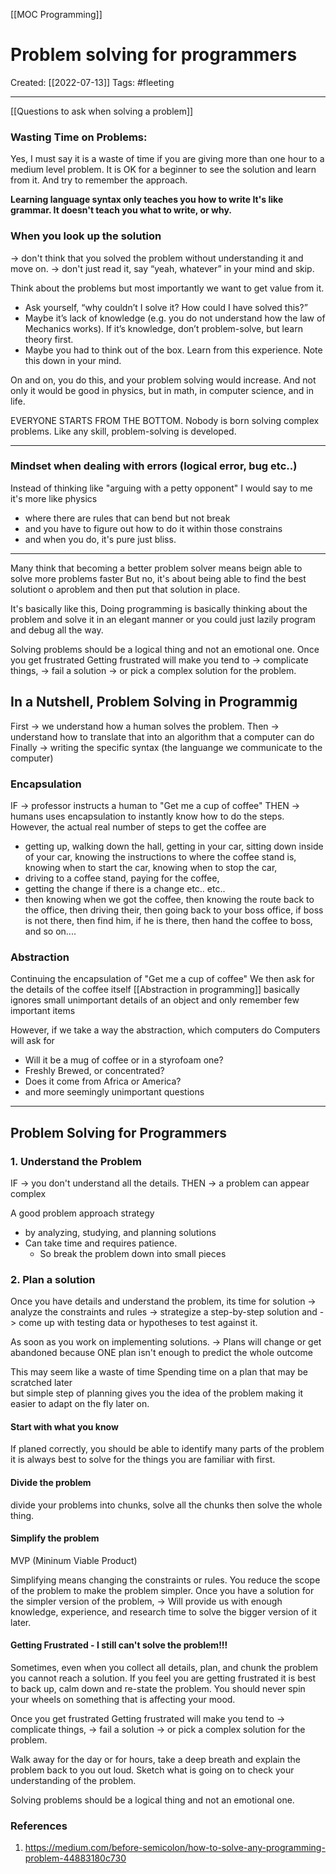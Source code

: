 [[MOC Programming]]

# Problem solving for programmers
Created:  [[2022-07-13]]
Tags: #fleeting 

---
[[Questions to ask when solving a problem]]

### Wasting Time on Problems: 
Yes, I must say it is a waste of time if you are giving more than one hour to a medium level problem. It is OK for a beginner to see the solution and learn from it. And try to remember the approach.

**Learning language syntax only teaches you how to write
It's like grammar. It doesn't teach you what to write, or why.**

### When you look up the solution 
-> don't think that you solved the problem without understanding it and move on.
-> don't just read it, say “yeah, whatever” in your mind and skip.

Think about the problems but most importantly we want to get value from it. 
- Ask yourself, “why couldn’t I solve it? How could I have solved this?”
- Maybe it’s lack of knowledge (e.g. you do not understand how the law of Mechanics works). If it’s knowledge, don’t problem-solve, but learn theory first.
- Maybe you had to think out of the box. Learn from this experience. Note this down in your mind.

On and on, you do this, and your problem solving would increase. And not only it would be good in physics, but in math, in computer science, and in life.

EVERYONE STARTS FROM THE BOTTOM.
Nobody is born solving complex problems. Like any skill, problem-solving is developed.

---
### Mindset when dealing with errors (logical error, bug etc..)
Instead of thinking like "arguing with a petty opponent" 
I would say to me it's more like physics 
- where there are rules that can bend but not break 
- and you have to figure out how to do it within those constrains 
- and when you do, it's pure just bliss.
---
Many think that becoming a better problem solver means beign able to solve more problems faster
But no, it's about being able to find the best solutiont o aproblem and then put that solution in place.

It's basically like this, 
Doing programming is basically
thinking about the problem and solve it in an elegant manner
or
you could just lazily program and debug all the way. 


Solving problems should be a logical thing and not an emotional one.
Once you get frustrated 
Getting frustrated will make you tend to 
-> complicate things, 
-> fail a solution 
-> or pick a complex solution for the problem. 

## In a Nutshell, Problem Solving in Programmig
First -> we understand how a human solves the problem.
Then -> understand how to translate that into an algorithm that a computer can do
Finally -> writing the specific syntax (the languange we communicate to the computer)


### Encapsulation 
IF -> professor instructs a human to "Get me a cup of coffee"
THEN -> humans uses encapsulation to instantly know how to do the steps.
However, the actual real number of steps to get the coffee are
- getting up, walking down the hall, getting in your car, sitting down inside of your car, knowing the instructions to where the coffee stand is, knowing when to start the car, knowing when to stop the car, 
- driving to a coffee stand, paying for the coffee, 
- getting the change if there is a change etc.. etc.. 
- then knowing when we got the coffee, then knowing the route back to the office, then driving their, then going back to your boss office, if boss is not there, then find him, if he is there, then hand the coffee to boss, and so on....

### Abstraction
Continuing the encapsulation of "Get me a cup of coffee"
We then ask for the details of the coffee itself
[[Abstraction in programming]] basically ignores small unimportant details of an object and only remember few important items

However, if we take a way the abstraction, which computers do
Computers will ask for 
- Will it be a mug of coffee or in a styrofoam one?
- Freshly Brewed, or concentrated?
- Does it come from Africa or America?
- and more seemingly unimportant questions



---
## Problem Solving for Programmers 
### 1. Understand the Problem
IF -> you don't understand all the details.
THEN -> a problem can appear complex

A good problem approach strategy 
- by analyzing, studying, and planning solutions 
- Can take time and requires patience.
    - So break the problem down into small pieces

### 2. Plan a solution
Once you have details and understand the problem, its time for solution
-> analyze the constraints and rules
-> strategize a step-by-step solution and 
-> come up with testing data or hypotheses to test against it.

As soon as you work on implementing solutions.
-> Plans will change or get abandoned
        because ONE plan isn't enough to predict the whole outcome
    
This may seem like a waste of time
        Spending time on a plan that may be scratched later  
but simple step of planning gives you the idea of the problem 
    making it easier to adapt on the fly later on.


#### Start with what you know
If planed correctly, you should be able to identify many parts of the problem
it is always best to solve for the things you are familiar with first.

#### Divide the problem
divide your problems into chunks, solve all the chunks then solve the whole thing.

#### Simplify the problem
MVP (Mininum Viable Product)

Simplifying means changing the constraints or rules. 
You reduce the scope of the problem to make the problem simpler.
Once you have a solution for the simpler version of the problem, 
-> Will provide us with enough knowledge, experience, and research time to solve the bigger version of it later.

#### Getting Frustrated - I still can't solve the problem!!!
Sometimes, even when you collect all details, plan, and chunk the problem you cannot reach a solution. If you feel you are getting frustrated it is best to back up, calm down and re-state the problem. You should never spin your wheels on something that is affecting your mood.

Once you get frustrated 
Getting frustrated will make you tend to 
-> complicate things, 
-> fail a solution 
-> or pick a complex solution for the problem. 

Walk away for the day or for hours, take a deep breath and explain the problem back to you out loud. Sketch what is going on to check your understanding of the problem. 

Solving problems should be a logical thing and not an emotional one.










### References
1. https://medium.com/before-semicolon/how-to-solve-any-programming-problem-44883180c730